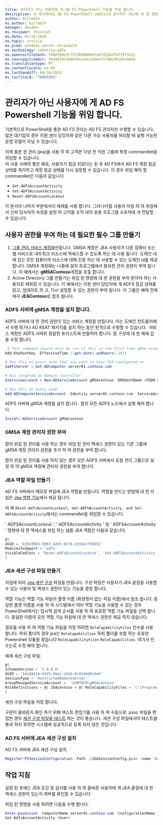 ```yaml
---
title: 관리자가 아닌 사용자에 게 AD FS Powershell 기능을 위임 합니다.
description: 이 문서에서는 AD FS PowerShell cmdlts의 관리자가 아닌에 대 한 권한을 위임 하는 방법을 descirbes.
author: billmath
ms.author: billmath
manager: daveba
ms.reviewer: zhvolosh
ms.date: 01/31/2019
ms.topic: article
ms.prod: windows-server-threshold
ms.technology: identity-adfs
ms.openlocfilehash: f4b8f09e5c75f3b9086847a47d33bd76775f3cd1
ms.sourcegitcommit: f6490192d686f0a1e0c2ebe471f98e30105c0844
ms.translationtype: MT
ms.contentlocale: ko-KR
ms.lasthandoff: 09/10/2019
ms.locfileid: "70865503"
---
```

# <a name="delegate-ad-fs-powershell-commandlet-access-to-non-admin-users"></a>관리자가 아닌 사용자에 게 AD FS Powershell 기능을 위임 합니다. 
기본적으로 PowerShell을 통한 AD FS 관리는 AD FS 관리자만 수행할 수 있습니다. 많은 대기업의 경우 지원 센터 담당자와 같은 다른 가상 사용자를 처리할 때 실행 가능한 운영 모델이 아닐 수 있습니다.  

이제 충분 한 관리 (jea)를 사용 하 여 고객은 다양 한 직원 그룹에 특정 commandlet을 위임할 수 있습니다.  
이 사용 사례의 좋은 예로, 사용자가 점검 되었다는 된 후 AD FS에서 AD FS 계정 잠금 상태를 쿼리하고 계정 잠금 상태를 다시 설정할 수 있습니다. 이 경우 위임 해야 할 commandlet은 다음과 같습니다. 
- `Get-ADFSAccountActivity`
- `Set-ADFSAccountActivity` 
- `Reset-ADFSAccountLockout` 

이 문서의 나머지 부분에서이 예제를 사용 합니다. 그러나이를 사용자 지정 하 여 위임에서 신뢰 당사자의 속성을 설정 하 고이를 조직 내의 응용 프로그램 소유자에 게 전달할 수 있습니다.  


##  <a name="create-the-required-groups-necessary-to-grant-users-permissions"></a>사용자 권한을 부여 하는 데 필요한 필수 그룹 만들기 
1. [그룹 관리 서비스 계정을](https://docs.microsoft.com/windows-server/security/group-managed-service-accounts/group-managed-service-accounts-overview)만듭니다. GMSA 계정은 JEA 사용자가 다른 컴퓨터 또는 웹 서비스로 네트워크 리소스에 액세스할 수 있도록 하는 데 사용 됩니다. 도메인 내에 있는 모든 컴퓨터의 리소스에 대해 인증 하는 데 사용할 수 있는 도메인 id를 제공 합니다. GMSA 계정에는 나중에 설치 프로그램에서 필요한 관리 권한이 부여 됩니다. 이 예에서는 **gMSAContoso**계정을 호출 합니다. 
2. Active Directory 그룹 만들기는 위임 된 명령에 대 한 권한을 부여 받아야 하는 사용자로 채워질 수 있습니다. 이 예에서는 지원 센터 담당자에 게 ADFS 잠금 상태를 읽고, 업데이트 하 고, 다시 설정할 수 있는 권한이 부여 됩니다. 이 그룹은 예제 전체에서 **JEAContoso**로 참조 됩니다. 

### <a name="install-the-gmsa-account-on-the-adfs-server"></a>ADFS 서버에 gMSA 계정을 설치 합니다. 
ADFS 서버에 대 한 관리 권한이 있는 서비스 계정을 만듭니다. 이는 도메인 컨트롤러에서 수행 하거나 AD RSAT 패키지를 설치 하는 동안 원격으로 수행할 수 있습니다.  서비스 계정은 ADFS 서버와 동일한 포리스트에 만들어야 합니다. 팜 구성에 대 한 예제 값을 수정 합니다. 

```powershell
 # This command should only be run if this is the first time gMSA accounts are enabled in the forest 
Add-KdsRootKey -EffectiveTime ((get-date).addhours(-10))  
 
# Run this on every node that you want to have JEA configured on  
$adfsServer = Get-ADComputer server01.contoso.com  
 
# Run targeted at domain controller  
$serviceaccount = New-ADServiceAccount gMSAcontoso -DNSHostName <FQDN of the domain containing the KDS key> - PrincipalsAllowedToRetrieveManagedPassword $adfsServer –passthru 
 
# Run this on every node 
Add-ADComputerServiceAccount -Identity server01.contoso.com -ServiceAccount $ServiceAccount 
```

ADFS 서버에 gMSA 계정을 설치 합니다.  팜의 모든 ADFS 노드에서 실행 해야 합니다. 
 
```powershell
Install-ADServiceAccount gMSAcontoso 
```

### <a name="grant-the-gmsa-account-admin-rights"></a>GMSA 계정 관리자 권한 부여 
팜이 위임 된 관리를 사용 하는 경우 위임 된 관리 액세스 권한이 있는 기존 그룹에 gMSA 계정 관리자 권한을 추가 하 여 권한을 부여 합니다.  
 
팜이 위임 된 관리를 사용 하지 않는 경우 모든 ADFS 서버에서 로컬 관리 그룹으로 설정 하 여 gMSA 계정에 관리자 권한을 부여 합니다. 
 
 
### <a name="create-the-jea-role-file"></a>JEA 역할 파일 만들기 
 
AD FS 서버에서 메모장 파일에 JEA 역할을 만듭니다. 역할을 만드는 방법에 대 한 지침은 [Jea 역할 기능](https://docs.microsoft.com/powershell/jea/role-capabilities)에서 제공 됩니다. 
 
이 예 `Reset-AdfsAccountLockout, Get-ADFSAccountActivity, and Set-ADFSAccountActivity`에서는 commandlet을 위임할 수 있습니다. 

' ADFSAccountLockout ', ' ADFSAccountActivity ' 및 ' ADFSAccountActivity ' 명령에 대 한 액세스를 위임 하는 샘플 JEA 역할은 다음과 같습니다.

```powershell
@{
GUID = 'b35d3985-9063-4de5-81f8-241be1f56b52'
ModulesToImport = 'adfs'
VisibleCmdlets = 'Reset-AdfsAccountLockout', 'Get-ADFSAccountActivity', 'Set-ADFSAccountActivity'
}
```


### <a name="create-the-jea-session-configuration-file"></a>JEA 세션 구성 파일 만들기 
지침에 따라 [Jea 세션 구성](https://docs.microsoft.com/powershell/jea/session-configurations) 파일을 만듭니다. 구성 파일은 사용자가 JEA 끝점을 사용할 수 있는 사용자 및 액세스 권한이 있는 기능을 결정 합니다. 

역할 기능은 역할 기능 파일의 플랫 이름 (확장명이 없는 파일 이름)에서 참조 됩니다. 동일한 플랫 이름을 사용 하 여 시스템에서 여러 역할 기능을 사용할 수 있는 경우 PowerShell에서는 암시적 검색 순서를 사용 하 여 유효한 역할 기능 파일을 선택 합니다. 동일한 이름의 모든 역할 기능 파일에 대 한 액세스 권한은 제공 하지 않습니다. 

경로를 사용 하 여 역할 기능 파일을 지정 하려면 `RoleCapabilityFiles` 인수를 사용 합니다. 하위 폴더의 경우 jea는 `RoleCapabilities` 하위 폴더를 포함 하는 유효한 Powershell 모듈을 찾습니다 `RoleCapabilityFiles` `RoleCapabilities`. 여기서 인수는로 수정 해야 합니다. 

예제 세션 구성 파일: 

```powershell
@{
SchemaVersion = '2.0.0.0'
GUID = '54c8d41b-6425-46ac-a2eb-8c0184d9c6e6'
SessionType = 'RestrictedRemoteServer'
GroupManagedServiceAccount =  'CONTOSO\gMSAcontoso'
RoleDefinitions = @{ JEAcontoso = @{ RoleCapabilityFiles = 'C:\Program Files\WindowsPowershell\Modules\AccountActivityJEA\RoleCapabilities\JEAAccountActivityResetRole.psrc' } }
}
```

세션 구성 파일을 저장 합니다. 
 
구문이 올바른지 확인 하기 위해 텍스트 편집기를 사용 하 여 수동으로 .pssc 파일을 편집한 경우 [세션 구성 파일을 테스트](https://docs.microsoft.com/powershell/module/Microsoft.PowerShell.Core/Test-PSSessionConfigurationFile?view=powershell-5.1) 하는 것이 좋습니다. 세션 구성 파일에서이 테스트를 통과 하지 못하면 시스템에 성공적으로 등록 되지 않은 것입니다.  
 
### <a name="install-the-jea-session-configuration-on-the-ad-fs-server"></a>AD FS 서버에 JEA 세션 구성 설치 

AD FS 서버에 JEA 세션 구성 설치 
 
```powershell
Register-PSSessionConfiguration -Path .\JEASessionConfig.pssc -name "AccountActivityAdministration" -force
``` 
## <a name="operational-instructions"></a>작업 지침 
설정 된 후에는 JEA 로깅 및 감사를 사용 하 여 올바른 사용자에 게 JEA 끝점에 대 한 액세스 권한이 있는지 여부를 확인할 수 있습니다. 

위임 된 명령을 사용 하려면 다음을 수행 합니다. 

```powershell
Enter-pssession -ComputerName server01.contoso.com -ConfigurationName "AccountActivityAdministration" -Credential <User Using JEA> 
Get-AdfsAccountActivity <User> 


```
